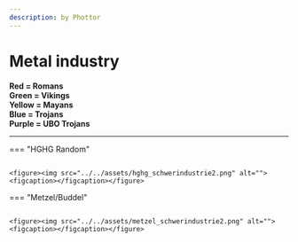 ```yaml
---
description: by Phottor
---
```


# Metal industry

**Red = Romans**\
**Green = Vikings**\
**Yellow = Mayans**\
**Blue = Trojans**\
**Purple = UBO Trojans**

****


=== "HGHG Random"
	<figure><img src="../../assets/hghg_schwerindustrie.png" alt=""><figcaption></figcaption></figure>
	
	<figure><img src="../../assets/hghg_schwerindustrie2.png" alt=""><figcaption></figcaption></figure>


=== "Metzel/Buddel"
	<figure><img src="../../assets/metzel_schwerindustrie.png" alt=""><figcaption></figcaption></figure>
	
	<figure><img src="../../assets/metzel_schwerindustrie2.png" alt=""><figcaption></figcaption></figure>



